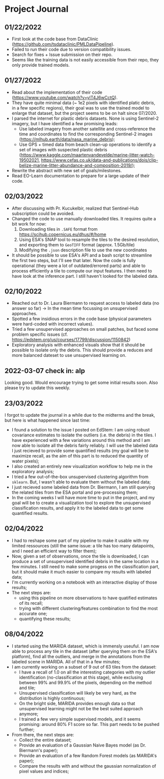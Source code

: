 # Project Journal

## 01/22/2022

- First look at the code base from DataClinic (https://github.com/tsdataclinic/PMLDataPipeline).
- Failed to run their code due to version compatibility issues. 
- Search for fixes + Issue submission on their repo.
- Seems like the training data is not easily accessible from their repo, they only provide trained models.

## 01/27/2022

- Read about the implementation of their code (https://www.youtube.com/watch?v=ylT4J6wCctQ).
- They have quite minimal data (~ 1e2 pixels with identified platic debris, in a few specific regions), their goal was to use the trained model to enlarge that dataset, but the project seems to be on halt since 07/2020.
- I parsed the internet for plastic debris datasets. None is using Sentinel-2 imagery, but I have identified a few promising leads:
  - Use labeled imagery from another satellite and cross-reference the time and coordinates to find the corresponding Sentinel-2 images (https://mlhub.earth/data/nasa_marine_debris);
  - Use GPS + timed data from beach clean-up operations to identify a set of images with suspected plastic debris (https://www.kaggle.com/maartenvandevelde/marine-litter-watch-19502021, https://www.cefas.co.uk/data-and-publications/dois/clip-belize-marine-litter-abundance-and-composition-2019/);
- Rewrite the abstract with new set of goals/milestones.
- Read EO-Learn documentation to prepare for a large update of their code.

## 02/03/2022

- After discussing with Pr. Kucukelbir, realized that Sentinel-Hub subscription could be avoided.
- Changed the code to use manually downloaded tiles. It requires quite a bit work for now:
  1. Downloading tiles in `.SAFE` format from https://scihub.copernicus.eu/dhus/#/home
  2. Using ESA's SNAP tool to resample the tiles to the desired resolution, and exporting them to `GeoTIFF` format (approx. 1.5Gb/tile)
  3. Modifying the `.json` description file to use the new coordinates
- It should be possible to use ESA's API and a bash script to streamline the first two steps, but I'll see that later. Now the code is fully operational (they were a lot of outdated/errored parts) and able to process efficiently a tile to compute our input features. I then need to have look at the inference part. I still haven't looked for the labeled data.

## 02/10/2022

- Reached out to Dr. Laura Biermann to request access to labeled data (no answer so far) -> In the mean time focussing on unsupervised approaches.
- Spotted a few insidious errors in the code base (physical parameters were hard-coded with incorrect values).
- Tried a few unsupervised approaches on small patches, but faced some problem specific issues (cf. https://edstem.org/us/courses/17799/discussion/1150842)
- Exploratory analysis with enhanced visuals show that it should be possible to isolate only the debris. This should provide a reduces and more balanced dateset to use unsupervised learning on.

## 2022-03-07 check in: alp

Looking good. Would encourage trying to get some initial results soon. Also please try to update this weekly.

## 23/03/2022
I forgot to update the journal in a while due to the midterms and the break, but here is what happened since last time:

- I found a solution to the issue I posted on EdStem: I am using robust covariance estimates to isolate the outliers (i.e. the debris) in the tiles. I have experienced with a few variations around this method and I am now able to isolate all the debris fairly reliably. I will use the labeled data I just recieved to provide some quantified results (my goal will be to maximize recall, as the aim of this part is to reduced the quantity of water pixels);
- I also created an entirely new visualization workflow to help me in the exploratory analysis;
- I tried a few out-of-the-box unsupervised clustering algorithm from `sklearn`. But, I wasn't able to evaluate them without the labeled data;
- I just recieved some labeled data from Dr. Biermann, I am still querying the related tiles from the ESA portal and pre-processing them;
- In the coming weeks I will have more time to put in the project, and my goal will be to create a visualization tool to explore the unsupervised classification results, and apply it to the labeled data to get some quantified results.

## 02/04/2022

- I had to reshape some part of my pipeline to make it usable with my limited ressources (still the same issue: a tile has too many datapoints, and I need an efficient way to filter them);
- Now, given a set of observations, once the tile is downloaded, I can produce a set of unsupervised identified debris in the same location in a few minutes. I still need to make some progess on the classification part, but it should make it much easier to compare my results with labeled data;
- I'm currently working on a notebook with an interactive display of those results;
- The next steps are: 
  - using this pipeline on more observations to have quatified estimates of its recall;
  - trying with different clustering/features combination to find the most accurate one;
  - quantifying these results;

## 08/04/2022

- I started using the MARIDA dataset, which is immensly useuful. I am now able to process any tile in the dataset (after querying them on the ESA's platform), find all the outliers, and merge in the annotations from the labeled scene in MARIDA. All of that in a few minutes;
- I am currently working on a subset of 9 out of 63 tiles from the dataset:
  - I have a recall of 1.0 on all the interesting categories with my outlier identification (no-classification at this stage), while exclusing between 99% and 99.9% of the pixels, depending on the method and tile;
  - Unsupervised classification will likely be very hard, as the distribution is highly continuous;
  - On the bright side, MARIDA provides enough data so that unsupervised learning might not be the best suited approach anymore;
  - I trained a few very simple supervised models, and it seems promising: around 80% F1 score so far. This part needs to be pushed further;
- From there, the next steps are:
  - Collect the entire dataset;
  - Provide an evaluation of a Gaussian Naive Bayes model (as Dr. Biermann's paper);
  - Provide an evaluation of a few Random Forest models (as MARIDA's paper);
  - Compare the results with and without the gaussian normalization of pixel values and indices;

